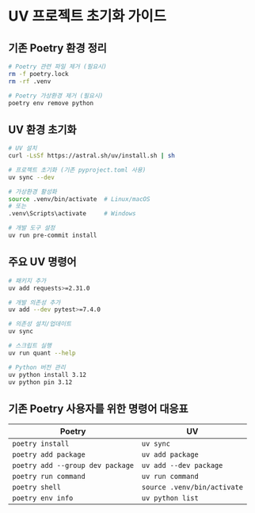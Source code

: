 # UV 프로젝트 초기화 가이드

## 기존 Poetry 환경 정리
```bash
# Poetry 관련 파일 제거 (필요시)
rm -f poetry.lock
rm -rf .venv

# Poetry 가상환경 제거 (필요시)
poetry env remove python
```

## UV 환경 초기화
```bash
# UV 설치
curl -LsSf https://astral.sh/uv/install.sh | sh

# 프로젝트 초기화 (기존 pyproject.toml 사용)
uv sync --dev

# 가상환경 활성화
source .venv/bin/activate  # Linux/macOS
# 또는
.venv\Scripts\activate     # Windows

# 개발 도구 설정
uv run pre-commit install
```

## 주요 UV 명령어
```bash
# 패키지 추가
uv add requests>=2.31.0

# 개발 의존성 추가
uv add --dev pytest>=7.4.0

# 의존성 설치/업데이트
uv sync

# 스크립트 실행
uv run quant --help

# Python 버전 관리
uv python install 3.12
uv python pin 3.12
```

## 기존 Poetry 사용자를 위한 명령어 대응표
| Poetry | UV |
|--------|-----|
| `poetry install` | `uv sync` |
| `poetry add package` | `uv add package` |
| `poetry add --group dev package` | `uv add --dev package` |
| `poetry run command` | `uv run command` |
| `poetry shell` | `source .venv/bin/activate` |
| `poetry env info` | `uv python list` |
